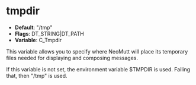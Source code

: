 # tmpdir

- **Default**: "/tmp"
- **Flags**: DT_STRING|DT_PATH
- **Variable**: C_Tmpdir

This variable allows you to specify where NeoMutt will place its
temporary files needed for displaying and composing messages.

If this variable is not set, the environment variable $TMPDIR is
used.  Failing that, then "/tmp" is used.
